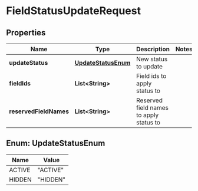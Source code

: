 

# FieldStatusUpdateRequest


## Properties

| Name | Type | Description | Notes |
|------------ | ------------- | ------------- | -------------|
|**updateStatus** | [**UpdateStatusEnum**](#UpdateStatusEnum) | New status to update |  |
|**fieldIds** | **List&lt;String&gt;** | Field ids to apply status to |  |
|**reservedFieldNames** | **List&lt;String&gt;** | Reserved field names to apply status to |  |



## Enum: UpdateStatusEnum

| Name | Value |
|---- | -----|
| ACTIVE | &quot;ACTIVE&quot; |
| HIDDEN | &quot;HIDDEN&quot; |



